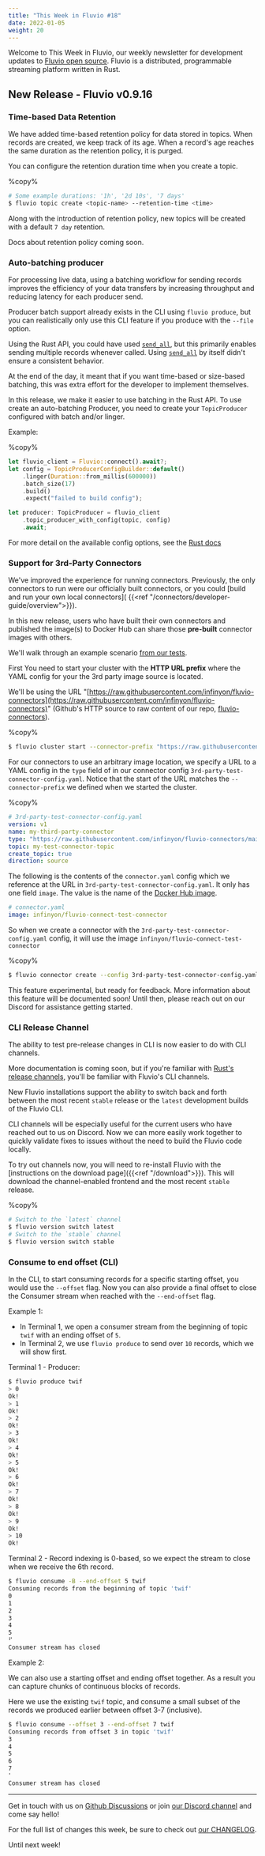 ```yaml
---
title: "This Week in Fluvio #18"
date: 2022-01-05
weight: 20
---
```

Welcome to This Week in Fluvio, our weekly newsletter
for development updates to [Fluvio open source]. Fluvio is a distributed,
programmable streaming platform written in Rust.

## New Release - Fluvio v0.9.16

### Time-based Data Retention

We have added time-based retention policy for data stored in topics. When records are created, we keep track of its age. When a record's age reaches the same duration as the retention policy, it is purged.

You can configure the retention duration time when you create a topic. 

%copy%
```bash
# Some example durations: '1h', '2d 10s', '7 days'
$ fluvio topic create <topic-name> --retention-time <time>
```

Along with the introduction of retention policy, new topics will be created with a default `7 day` retention.

Docs about retention policy coming soon.

### Auto-batching producer

For processing live data, using a batching workflow for sending records improves the efficiency of your data transfers by increasing throughput and reducing latency for each producer send.

Producer batch support already exists in the CLI using `fluvio produce`, but you can realistically only use this CLI feature if you produce with the `--file` option. 

Using the Rust API, you could have used [`send_all`], but this primarily enables sending multiple records whenever called. Using [`send_all`] by itself didn't ensure a consistent behavior.

[`send_all`]: https://docs.rs/fluvio/0.12.0/fluvio/struct.TopicProducer.html#method.send_all 

At the end of the day, it meant that if you want time-based or size-based batching, this was extra effort for the developer to implement themselves.

In this release, we make it easier to use batching in the Rust API. To use create an auto-batching Producer, you need to create your `TopicProducer` configured with batch and/or linger.

Example:

%copy%
```rust
let fluvio_client = Fluvio::connect().await?;
let config = TopicProducerConfigBuilder::default()
    .linger(Duration::from_millis(600000))
    .batch_size(17)
    .build()
    .expect("failed to build config");

let producer: TopicProducer = fluvio_client 
    .topic_producer_with_config(topic, config)
    .await;
```

For more detail on the available config options, see the [Rust docs](https://docs.rs/fluvio/0.12.0/fluvio/struct.TopicProducerConfigBuilder.html)

### Support for 3rd-Party Connectors

We've improved the experience for running connectors. Previously, the only connectors to run were our officially built connectors, or you could [build and run your own local connectors]( {{<ref "/connectors/developer-guide/overview">}}).

In this new release, users who have built their own connectors and published the image(s) to Docker Hub can share those **pre-built** connector images with others.

We'll walk through an example scenario [from our tests](https://github.com/infinyon/fluvio/blob/master/tests/cli/smoke_tests/connector-3rd-party.bats).

First You need to start your cluster with the **HTTP URL prefix** where the YAML config for your the 3rd party image source is located.

We'll be using the URL "[https://raw.githubusercontent.com/infinyon/fluvio-connectors](https://raw.githubusercontent.com/infinyon/fluvio-connectors)" (Github's HTTP source to raw content of our repo, [fluvio-connectors](https://github.com/infinyon/fluvio-connectors)).

%copy%
```bash
$ fluvio cluster start --connector-prefix "https://raw.githubusercontent.com/infinyon/fluvio-connectors"
```

For our connectors to use an arbitrary image location, we specify a URL to a YAML config in the `type` field of in our connector config `3rd-party-test-connector-config.yaml`. Notice that the start of the URL matches the `--connector-prefix` we defined when we started the cluster.

%copy%
```yaml
# 3rd-party-test-connector-config.yaml
version: v1
name: my-third-party-connector
type: "https://raw.githubusercontent.com/infinyon/fluvio-connectors/main/rust-connectors/utils/test-connector/connector.yaml"
topic: my-test-connector-topic
create_topic: true
direction: source
```

The following is the contents of the `connector.yaml` config which we reference at the URL in `3rd-party-test-connector-config.yaml`. It only has one field `image`. The value is the name of the [Docker Hub image](https://hub.docker.com/r/infinyon/fluvio-connect-test-connector). 

```yaml
# connector.yaml
image: infinyon/fluvio-connect-test-connector
```

So when we create a connector with the `3rd-party-test-connector-config.yaml` config, it will use the image `infinyon/fluvio-connect-test-connector`

%copy%
```bash
$ fluvio connector create --config 3rd-party-test-connector-config.yaml
```

This feature experimental, but ready for feedback. More information about this feature will be documented soon! Until then, please reach out on our Discord for assistance getting started.

### CLI Release Channel

The ability to test pre-release changes in CLI is now easier to do with CLI channels.

More documentation is coming soon, but if you're familiar with [Rust's release channels](https://rust-lang.github.io/rustup/concepts/channels.html), you'll be familiar with Fluvio's CLI channels.

New Fluvio installations support the ability to switch back and forth between the most recent `stable` release or the `latest` development builds of the Fluvio CLI.

CLI channels will be especially useful for the current users who have reached out to us on Discord. Now we can more easily work together to quickly validate fixes to issues without the need to build the Fluvio code locally.

To try out channels now, you will need to re-install Fluvio with the [instructions on the download page]({{<ref "/download">}}). This will download the channel-enabled frontend and the most recent `stable` release.

%copy%
```bash
# Switch to the `latest` channel
$ fluvio version switch latest
# Switch to the `stable` channel
$ fluvio version switch stable 
```

### Consume to end offset (CLI)

In the CLI, to start consuming records for a specific starting offset, you would use the `--offset` flag. Now you can also provide a final offset to close the Consumer stream when reached with the `--end-offset` flag.

Example 1:

* In Terminal 1, we open a consumer stream from the beginning of topic `twif` with an ending offset of `5`.
* In Terminal 2, we use `fluvio produce` to send over `10` records, which we will show first.

Terminal 1 - Producer:
```bash
$ fluvio produce twif
> 0   
Ok!
> 1
Ok!
> 2
Ok!
> 3
Ok!
> 4
Ok!
> 5
Ok!
> 6
Ok!
> 7
Ok!
> 8
Ok!
> 9
Ok!
> 10
Ok!
```

Terminal 2 - Record indexing is 0-based, so we expect the stream to close when we receive the 6th record.

```bash
$ fluvio consume -B --end-offset 5 twif
Consuming records from the beginning of topic 'twif'
0
1
2
3
4
5
⠋
Consumer stream has closed
```

Example 2:

We can also use a starting offset and ending offset together. As a result you can capture chunks of continuous blocks of records.

Here we use the existing `twif` topic, and consume a small subset of the records we produced earlier between offset 3-7 (inclusive).

```bash
$ fluvio consume --offset 3 --end-offset 7 twif
Consuming records from offset 3 in topic 'twif'
3
4
5
6
7
⠁
Consumer stream has closed
```

---

Get in touch with us on [Github Discussions] or join [our Discord channel] and come say hello!

For the full list of changes this week, be sure to check out [our CHANGELOG].

Until next week!

[Fluvio open source]: https://github.com/infinyon/fluvio
[our CHANGELOG]: https://github.com/infinyon/fluvio/blob/master/CHANGELOG.md
[our Discord channel]: https://discordapp.com/invite/bBG2dTz
[Github Discussions]: https://github.com/infinyon/fluvio/discussions